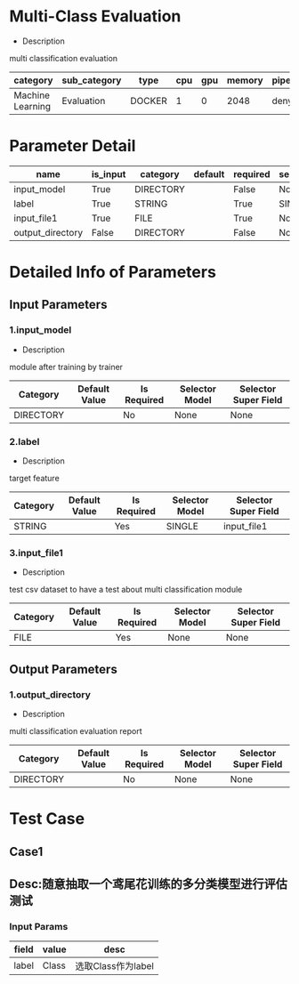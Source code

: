 # Multi-Class Evaluation
+ Description

multi classification evaluation

| category | sub_category | type | cpu | gpu | memory | pipe_status |
| --- | --- | --- | --- | --- | --- | --- |
| Machine Learning | Evaluation | DOCKER | 1 | 0 | 2048 | deny |


# Parameter Detail

| name | is_input | category | default | required | selector_model |
| --- | --- | --- | --- | --- | --- |
| input_model | True | DIRECTORY |  | False | None |
| label | True | STRING |  | True | SINGLE |
| input_file1 | True | FILE |  | True | None |
| output_directory | False | DIRECTORY |  | False | None |


# Detailed Info of Parameters
## Input Parameters
### 1.input_model
+ Description

module after training by trainer

| Category | Default Value | Is Required | Selector Model | Selector Super Field |
| --- | --- | --- | --- | --- |
| DIRECTORY |  | No | None | None |


### 2.label
+ Description

target feature

| Category | Default Value | Is Required | Selector Model | Selector Super Field |
| --- | --- | --- | --- | --- |
| STRING |  | Yes | SINGLE | input_file1 |


### 3.input_file1
+ Description

test csv dataset to have a test about multi classification module

| Category | Default Value | Is Required | Selector Model | Selector Super Field |
| --- | --- | --- | --- | --- |
| FILE |  | Yes | None | None |


## Output Parameters
### 1.output_directory
+ Description

multi classification evaluation report

| Category | Default Value | Is Required | Selector Model | Selector Super Field |
| --- | --- | --- | --- | --- |
| DIRECTORY |  | No | None | None |



# Test Case
## Case1
## Desc:随意抽取一个鸢尾花训练的多分类模型进行评估测试
### Input Params

| field | value | desc |
| --- | --- | --- |
| label | Class | 选取Class作为label |


